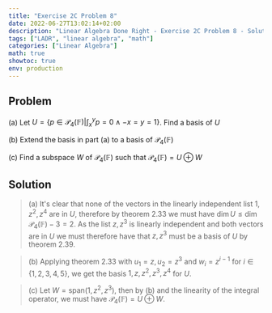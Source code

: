 ```yaml
---
title: "Exercise 2C Problem 8"
date: 2022-06-27T13:02:14+02:00
description: "Linear Algebra Done Right - Exercise 2C Problem 8 - Solution"
tags: ["LADR", "linear algebra", "math"]
categories: ["Linear Algebra"]
math: true
showtoc: true
env: production
---
```


## Problem
(a) Let $U = \lbrace p \in \mathcal{P}_4(\mathbb{F}) | \int_x^y p = 0 \land -x=y=1\rbrace$. Find a basis of $U$

(b) Extend the basis in part (a) to a basis of $\mathcal{P}_4(\mathbb{F})$

(c) Find a subspace $W$ of $\mathcal{P}_4(\mathbb{F})$ such that $\mathcal{P}_4(\mathbb{F}) = U \oplus W$


## Solution
> (a) It's clear that none of the vectors in the linearly independent list $1, z^2, z^4$ are in $U$, therefore by theorem 2.33 we must have $\dim U \leq \dim \mathcal{P}_4(\mathbb{F}) - 3 = 2$. As the list $z, z^3$ is linearly independent and both vectors are in $U$ we must therefore have that $z, z^3$ must be a basis of $U$ by theorem 2.39.

> (b) Applying theorem 2.33 with $u_1 = z, u_2 = z^3$ and $w_i = z^{i-1}$ for $i \in \lbrace 1,2,3,4,5 \rbrace$, we get the basis $1,z,z^2,z^3,z^4$ for $U$.

> (c) Let $W = \textrm{span}(1,z^2,z^3)$, then by (b) and the linearity of the integral operator, we must have $\mathcal{P}_4(\mathbb{F}) = U \oplus W$.




